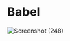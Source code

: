 # Babel
![Screenshot (248)](https://user-images.githubusercontent.com/50429213/158277034-ae2ae7d6-1581-422b-aedd-9168bc967f22.png)

